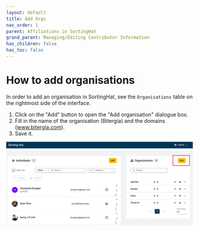 ```yaml
---
layout: default
title: Add Orgs
nav_order: 1
parent: Affiliations in SortingHat
grand_parent: Managing/Editing Contributor Information
has_children: false
has_toc: false
---
```


# How to add organisations

In order to add an organisation in SortingHat, see the <code>Organisations</code> table on the rightmost side of the interface.

1. Click on the "Add" button to open the "Add organisation" dialogue box.
2. Fill in the name of the organisation (Bitergia) and the domains (www.bitergia.com).
3. Save it.

![add-org](./assets/add-org.png)
